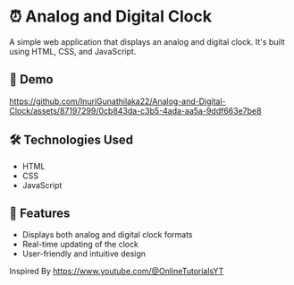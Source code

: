 # ⏰ Analog and Digital Clock

A simple web application that displays an analog and digital clock. It's built using HTML, CSS, and JavaScript.

## 🚀 Demo
https://github.com/InuriGunathilaka22/Analog-and-Digital-Clock/assets/87197299/0cb843da-c3b5-4ada-aa5a-9ddf663e7be8

## 🛠️ Technologies Used

- HTML
- CSS
- JavaScript

## 📖 Features

- Displays both analog and digital clock formats
- Real-time updating of the clock
- User-friendly and intuitive design


Inspired By https://www.youtube.com/@OnlineTutorialsYT
